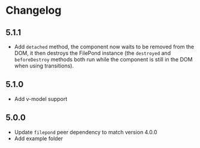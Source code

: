 # Changelog

## 5.1.1

- Add `detached` method, the component now waits to be removed from the DOM, it then destroys the FilePond instance (the `destroyed` and `beforeDestroy` methods both run while the component is still in the DOM when using transitions).


## 5.1.0

- Add v-model support


## 5.0.0

- Update `filepond` peer dependency to match version 4.0.0
- Add example folder
